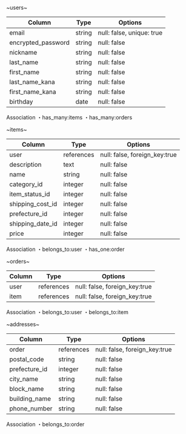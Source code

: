 
~users~

| Column             | Type                | Options                   |
|--------------------|---------------------|---------------------------|
| email              | string              | null: false, unique: true |
| encrypted_password | string              | null: false               |
| nickname           | string              | null: false               |
| last_name          | string              | null: false               |
| first_name         | string              | null: false               |
| last_name_kana     | string              | null: false               |
| first_name_kana    | string              | null: false               |
| birthday           | date                | null: false               |


Association
・has_many:items
・has_many:orders


~items~

| Column             | Type                | Options                       |
|--------------------|---------------------|-------------------------------|
| user               | references          | null: false, foreign_key:true |
| description        | text                | null: false                   |
| name               | string              | null: false                   |
| category_id        | integer             | null: false                   |
| item_status_id     | integer             | null: false                   |
| shipping_cost_id   | integer             | null: false                   | 
| prefecture_id      | integer             | null: false                   |
| shipping_date_id   | integer             | null: false                   |
| price              | integer             | null: false                   | 

Association
・belongs_to:user
・has_one:order


~orders~

| Column             | Type                | Options                       |
|--------------------|---------------------|-------------------------------|
| user               | references          | null: false, foreign_key:true |
| item               | references          | null: false, foreign_key:true |

Association
・belongs_to:user
・belongs_to:item


~addresses~

| Column             | Type                | Options                       |
|--------------------|---------------------|-------------------------------|
| order              | references          | null: false, foreign_key:true |
| postal_code        | string              | null: false                   |
| prefecture_id      | integer             | null: false                   |
| city_name          | string              | null: false                   |
| block_name         | string              | null: false                   |
| building_name      | string              | null: false                   |
| phone_number       | string              | null: false                   |

Association
・belongs_to:order